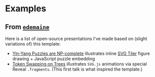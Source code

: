 # Examples

## From [`edemaine`](https://github.com/edemaine/reveal-pug-talk/discussions/4)

Here is a list of open-source presentations I've made based on (slight variations of) this template:

- [Yin-Yang Puzzles are NP-complete](https://github.com/edemaine/talk-yin-yang)
illustrates inline [SVG Tiler](https://github.com/edemaine/svgtiler) figure drawing + JavaScript puzzle embedding
- [Token Swapping on Trees](https://github.com/edemaine/talk-token-swapping-in-trees)
illustrates `SVG.js` animations via special Reveal `.fragments`. (This first talk is what inspired the template.)
